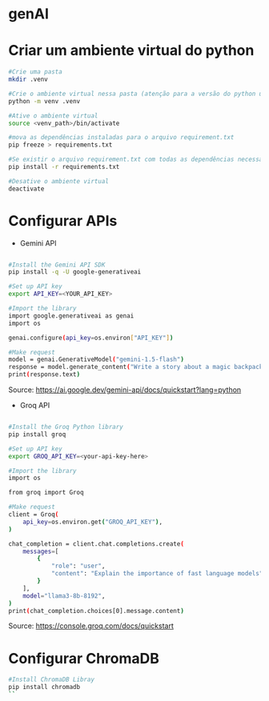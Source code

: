 # genAI

# Criar um ambiente virtual do python

```bash
#Crie uma pasta 
mkdir .venv

#Crie o ambiente virtual nessa pasta (atenção para a versão do python utilizada)
python -m venv .venv

#Ative o ambiente virtual
source <venv_path>/bin/activate

#mova as dependências instaladas para o arquivo requirement.txt
pip freeze > requirements.txt

#Se existir o arquivo requirement.txt com todas as dependências necessárias, instale no seu ambiente virtual
pip install -r requirements.txt

#Desative o ambiente virtual
deactivate
```


# Configurar APIs

+ Gemini API

```bash

#Install the Gemini API SDK
pip install -q -U google-generativeai

#Set up API key
export API_KEY=<YOUR_API_KEY>

#Import the library
import google.generativeai as genai
import os

genai.configure(api_key=os.environ["API_KEY"])

#Make request
model = genai.GenerativeModel("gemini-1.5-flash")
response = model.generate_content("Write a story about a magic backpack.")
print(response.text)
```
Source: https://ai.google.dev/gemini-api/docs/quickstart?lang=python


+ Groq API

```bash

#Install the Groq Python library
pip install groq

#Set up API key
export GROQ_API_KEY=<your-api-key-here>

#Import the library
import os

from groq import Groq

#Make request
client = Groq(
    api_key=os.environ.get("GROQ_API_KEY"),
)

chat_completion = client.chat.completions.create(
    messages=[
        {
            "role": "user",
            "content": "Explain the importance of fast language models",
        }
    ],
    model="llama3-8b-8192",
)
print(chat_completion.choices[0].message.content)
```
Source: https://console.groq.com/docs/quickstart

# Configurar ChromaDB

```bash
#Install ChromaDB Libray
pip install chromadb
``
